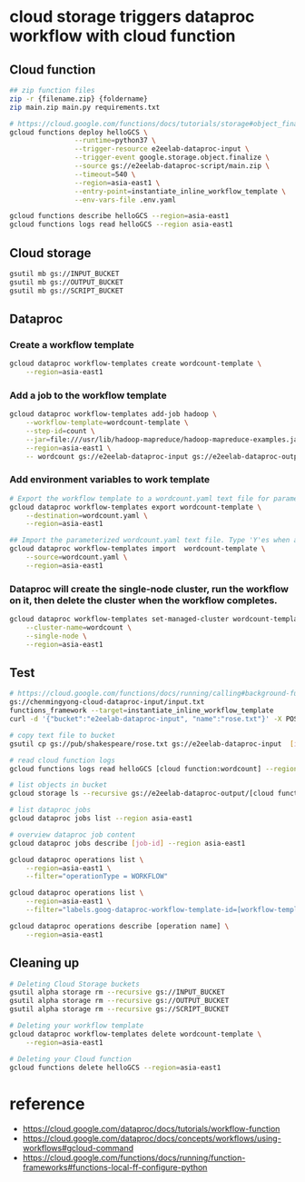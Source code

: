 # cloud storage triggers dataproc workflow with cloud function

## Cloud function
```bash
## zip function files
zip -r {filename.zip} {foldername}
zip main.zip main.py requirements.txt

# https://cloud.google.com/functions/docs/tutorials/storage#object_finalize_deploying_the_function
gcloud functions deploy helloGCS \
                --runtime=python37 \
                --trigger-resource e2eelab-dataproc-input \
                --trigger-event google.storage.object.finalize \
                --source gs://e2eelab-dataproc-script/main.zip \
                --timeout=540 \
                --region=asia-east1 \
                --entry-point=instantiate_inline_workflow_template \
                --env-vars-file .env.yaml

gcloud functions describe helloGCS --region=asia-east1 
gcloud functions logs read helloGCS --region asia-east1
```

## Cloud storage
```bash
gsutil mb gs://INPUT_BUCKET
gsutil mb gs://OUTPUT_BUCKET
gsutil mb gs://SCRIPT_BUCKET
```

## Dataproc 

### Create a workflow template
```bash
gcloud dataproc workflow-templates create wordcount-template \
    --region=asia-east1
```

### Add a job to the workflow template
```bash
gcloud dataproc workflow-templates add-job hadoop \
    --workflow-template=wordcount-template \
    --step-id=count \
    --jar=file:///usr/lib/hadoop-mapreduce/hadoop-mapreduce-examples.jar \
    --region=asia-east1 \
    -- wordcount gs://e2eelab-dataproc-input gs://e2eelab-dataproc-output/wordcount-output
```

### Add environment variables to work template
```bash
# Export the workflow template to a wordcount.yaml text file for parameterization.
gcloud dataproc workflow-templates export wordcount-template \
    --destination=wordcount.yaml \
    --region=asia-east1

## Import the parameterized wordcount.yaml text file. Type 'Y'es when asked to overwrite the template.
gcloud dataproc workflow-templates import  wordcount-template \
    --source=wordcount.yaml \
    --region=asia-east1
```

### Dataproc will create the single-node cluster, run the workflow on it, then delete the cluster when the workflow completes.
```bash
gcloud dataproc workflow-templates set-managed-cluster wordcount-template \
    --cluster-name=wordcount \
    --single-node \
    --region=asia-east1
```

## Test
```bash
# https://cloud.google.com/functions/docs/running/calling#background-function-curl-tabs-storage
gs://chenmingyong-cloud-dataproc-input/input.txt
functions_framework --target=instantiate_inline_workflow_template
curl -d '{"bucket":"e2eelab-dataproc-input", "name":"rose.txt"}' -X POST http://localhost:8080

# copy text file to bucket
gsutil cp gs://pub/shakespeare/rose.txt gs://e2eelab-dataproc-input  [input-bucket]

# read cloud function logs
gcloud functions logs read helloGCS [cloud function:wordcount] --region asia-east1

# list objects in bucket
gcloud storage ls --recursive gs://e2eelab-dataproc-output/[cloud function:wordcount]-output/*

# list dataproc jobs
gcloud dataproc jobs list --region asia-east1

# overview dataproc job content
gcloud dataproc jobs describe [job-id] --region asia-east1

gcloud dataproc operations list \
    --region=asia-east1 \
    --filter="operationType = WORKFLOW"

gcloud dataproc operations list \
    --region=asia-east1 \
    --filter="labels.goog-dataproc-workflow-template-id=[workflow-template-id]"

gcloud dataproc operations describe [operation name] \
    --region=asia-east1 
```

## Cleaning up
```bash
# Deleting Cloud Storage buckets
gsutil alpha storage rm --recursive gs://INPUT_BUCKET
gsutil alpha storage rm --recursive gs://OUTPUT_BUCKET
gsutil alpha storage rm --recursive gs://SCRIPT_BUCKET

# Deleting your workflow template
gcloud dataproc workflow-templates delete wordcount-template \
    --region=asia-east1

# Deleting your Cloud function
gcloud functions delete helloGCS --region=asia-east1 
```

# reference
- https://cloud.google.com/dataproc/docs/tutorials/workflow-function
- https://cloud.google.com/dataproc/docs/concepts/workflows/using-workflows#gcloud-command
- https://cloud.google.com/functions/docs/running/function-frameworks#functions-local-ff-configure-python